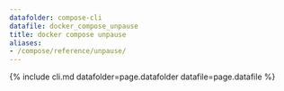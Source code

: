 ```yaml
---
datafolder: compose-cli
datafile: docker_compose_unpause
title: docker compose unpause
aliases:
- /compose/reference/unpause/
---
```

<!--
Sorry, but the contents of this page are automatically generated from
Docker's source code. If you want to suggest a change to the text that appears
here, you'll need to find the string by searching this repo:
https://github.com/docker/compose
-->
{% include cli.md datafolder=page.datafolder datafile=page.datafile %}
